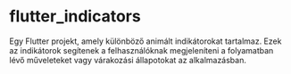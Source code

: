 # flutter_indicators

Egy Flutter projekt, amely különböző animált indikátorokat tartalmaz. Ezek az indikátorok segítenek a felhasználóknak megjeleníteni a folyamatban lévő műveleteket vagy várakozási állapotokat az alkalmazásban.
